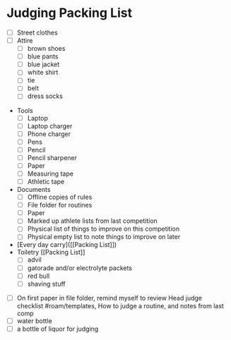 # Judging Packing List
- [ ] Street clothes
- [ ] Attire
    - [ ] brown shoes
    - [ ] blue pants
    - [ ] blue jacket
    - [ ] white shirt
    - [ ] tie
    - [ ] belt
    - [ ] dress socks
- Tools
    - [ ] Laptop
    - [ ] Laptop charger
    - [ ] Phone charger
    - [ ] Pens
    - [ ] Pencil
    - [ ] Pencil sharpener
    - [ ] Paper
    - [ ] Measuring tape
    - [ ] Athletic tape
- Documents
    - [ ] Offline copies of rules
    - [ ] File folder for routines
    - [ ] Paper
    - [ ] Marked up athlete lists from last competition
    - [ ] Physical list of things to improve on this competition
    - [ ] Physical empty list to note things to improve on later
- [Every day carry]([[Packing List]])
- Toiletry [[Packing List]]
    - [ ] advil
    - [ ] gatorade and/or electrolyte packets
    - [ ] red bull
    - [ ] shaving stuff
- [ ] On first paper in file folder, remind myself to review Head judge checklist #roam/templates, How to judge a routine, and notes from last comp
- [ ] water bottle
- [ ] a bottle of liquor for judging